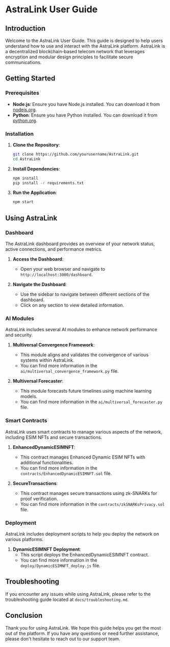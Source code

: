 # AstraLink User Guide

## Introduction

Welcome to the AstraLink User Guide. This guide is designed to help users understand how to use and interact with the AstraLink platform. AstraLink is a decentralized blockchain-based telecom network that leverages encryption and modular design principles to facilitate secure communications.

## Getting Started

### Prerequisites

- **Node.js**: Ensure you have Node.js installed. You can download it from [nodejs.org](https://nodejs.org/).
- **Python**: Ensure you have Python installed. You can download it from [python.org](https://www.python.org/).

### Installation

1. **Clone the Repository**:
   ```bash
   git clone https://github.com/yourusername/AstraLink.git
   cd AstraLink
   ```

2. **Install Dependencies**:
   ```bash
   npm install
   pip install -r requirements.txt
   ```

3. **Run the Application**:
   ```bash
   npm start
   ```

## Using AstraLink

### Dashboard

The AstraLink dashboard provides an overview of your network status, active connections, and performance metrics.

1. **Access the Dashboard**:
   - Open your web browser and navigate to `http://localhost:3000/dashboard`.

2. **Navigate the Dashboard**:
   - Use the sidebar to navigate between different sections of the dashboard.
   - Click on any section to view detailed information.

### AI Modules

AstraLink includes several AI modules to enhance network performance and security.

1. **Multiversal Convergence Framework**:
   - This module aligns and validates the convergence of various systems within AstraLink.
   - You can find more information in the `ai/multiversal_convergence_framework.py` file.

2. **Multiversal Forecaster**:
   - This module forecasts future timelines using machine learning models.
   - You can find more information in the `ai/multiversal_forecaster.py` file.

### Smart Contracts

AstraLink uses smart contracts to manage various aspects of the network, including ESIM NFTs and secure transactions.

1. **EnhancedDynamicESIMNFT**:
   - This contract manages Enhanced Dynamic ESIM NFTs with additional functionalities.
   - You can find more information in the `contracts/EnhancedDynamicESIMNFT.sol` file.

2. **SecureTransactions**:
   - This contract manages secure transactions using zk-SNARKs for proof verification.
   - You can find more information in the `contracts/zkSNARKsPrivacy.sol` file.

### Deployment

AstraLink includes deployment scripts to help you deploy the network on various platforms.

1. **DynamicESIMNFT Deployment**:
   - This script deploys the EnhancedDynamicESIMNFT contract.
   - You can find more information in the `deploy/DynamicESIMNFT_deploy.js` file.

## Troubleshooting

If you encounter any issues while using AstraLink, please refer to the troubleshooting guide located at `docs/troubleshooting.md`.

## Conclusion

Thank you for using AstraLink. We hope this guide helps you get the most out of the platform. If you have any questions or need further assistance, please don't hesitate to reach out to our support team.
